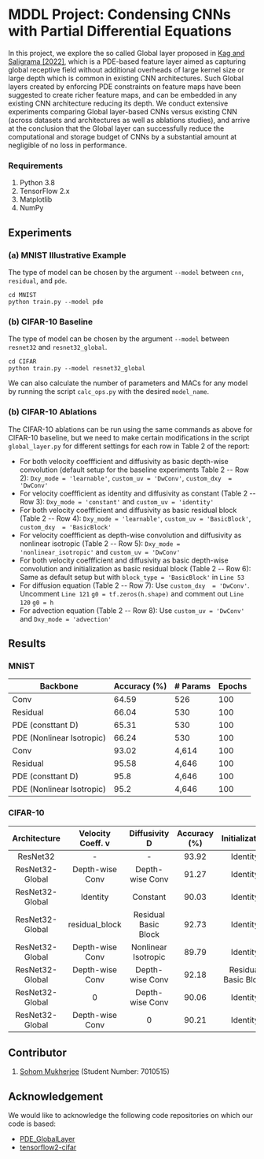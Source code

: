 # MDDL Project: Condensing CNNs with Partial Differential Equations

In this project, we explore the so called Global layer proposed in [Kag and Saligrama [2022]](https://openaccess.thecvf.com/content/CVPR2022/papers/Kag_Condensing_CNNs_With_Partial_Differential_Equations_CVPR_2022_paper.pdf), which is a PDE-based feature layer aimed as capturing global receptive field without additional overheads of large kernel size or large depth which is common in existing CNN architectures. Such Global layers created by enforcing PDE constraints on feature maps have been suggested to create richer feature maps, and can be embedded in any existing CNN architecture reducing its depth. We conduct extensive experiments comparing Global layer-based CNNs versus existing CNN (across datasets and architectures as well as ablations studies), and arrive at the conclusion that the Global layer can successfully reduce the computational and storage budget of CNNs by a substantial amount at negligible of no loss in performance.

### Requirements
1. Python 3.8
2. TensorFlow 2.x
2. Matplotlib
3. NumPy

## Experiments

### (a) MNIST Illustrative Example
The type of model can be chosen by the argument `--model` between `cnn`, `residual`, and `pde`.
```
cd MNIST
python train.py --model pde
```

### (b) CIFAR-10 Baseline
The type of model can be chosen by the argument `--model` between `resnet32` and `resnet32_global`.
```
cd CIFAR
python train.py --model resnet32_global
```
We can also calculate the number of parameters and MACs for any model by running the script `calc_ops.py` with the desired `model_name`.

### (b) CIFAR-10 Ablations
The CIFAR-1O ablations can be run using the same commands as above for CIFAR-10 baseline, but we need to make certain modifications in the script `global_layer.py` for different settings for each row in Table 2 of the report: 

- For both velocity coeffficient and diffusivity as basic depth-wise convolution (default setup for the baseline experiments Table 2 -- Row 2): `Dxy_mode = 'learnable'`, `custom_uv = 'DwConv'`, `custom_dxy  = 'DwConv'`
- For velocity coeffficient as identity and diffusivity as constant (Table 2 -- Row 3): `Dxy_mode = 'constant'` and `custom_uv = 'identity'`
- For both velocity coeffficient and diffusivity as basic residual block (Table 2 -- Row 4): `Dxy_mode = 'learnable'`, `custom_uv = 'BasicBlock'`, `custom_dxy  = 'BasicBlock'`
- For velocity coeffficient as depth-wise convolution and diffusivity as nonlinear isotropic (Table 2 -- Row 5): `Dxy_mode = 'nonlinear_isotropic'` and `custom_uv = 'DwConv'`
- For both velocity coeffficient and diffusivity as basic depth-wise convolution and initialization as basic residual block (Table 2 -- Row 6): Same as default setup but with `block_type = 'BasicBlock'` in `Line 53`
- For diffusion equation (Table 2 -- Row 7): Use `custom_dxy  = 'DwConv'`. Uncomment `Line 121` `g0 = tf.zeros(h.shape)` and comment out `Line 120` `g0 = h`
- For advection equation (Table 2 -- Row 8): Use `custom_uv = 'DwConv'` and `Dxy_mode = 'advection'`




## Results

### MNIST
| **Backbone**              | **Accuracy (\%)** | **# Params** | **Epochs** |
|---------------------------|-------------------|--------------|------------|
| Conv                      |             64.59 |          526 |        100 |
| Residual                  |             66.04 |          530 |        100 |
| PDE (consttant D)         |             65.31 |          530 |        100 |
| PDE (Nonlinear Isotropic) |             66.24 |          530 |        100 |
| Conv                      |             93.02 |        4,614 |        100 |
| Residual                  |             95.58 |        4,646 |        100 |
| PDE (consttant D)         |              95.8 |        4,646 |        100 |
| PDE (Nonlinear Isotropic) |              95.2 |        4,646 |        100 |

### CIFAR-10
| **Architecture** | **Velocity Coeff. v** |   **Diffusivity D**  | **Accuracy (\%)** |  **Initialization**  |    **# Params**    | **# MACs** |
|:----------------:|:---------------------:|:--------------------:|:-----------------:|:--------------------:|:------------------:|:----------:|
|     ResNet32     |           -           |           -          |       93.92       |       Identity       |        844K        |     75M    |
|  ResNet32-Global |    Depth-wise Conv    |    Depth-wise Conv   |       91.27       |       Identity       |        163K        |     16M    |
|  ResNet32-Global |        Identity       |       Constant       |       90.03       |       Identity       |        158K        |     14M    |
|  ResNet32-Global |     residual_block    | Residual Basic Block |       92.73       |       Identity       |        550K        |     72M    |
|  ResNet32-Global |    Depth-wise Conv    |  Nonlinear Isotropic |       89.79       |       Identity       |        160K        |     16M    |
|  ResNet32-Global |    Depth-wise Conv    |    Depth-wise Conv   |       92.18       | Residual Basic Block |        261K        |     30M    |
|  ResNet32-Global |           0           |    Depth-wise Conv   |       90.06       |       Identity       | Diffusion Equation |            |
|  ResNet32-Global |    Depth-wise Conv    |           0          |       90.21       |       Identity       | Advection Equation |            |


## Contributor
1. [Sohom Mukherjee](https://github.com/mukherjeesohom) (Student Number: 7010515)


## Acknowledgement
We would like to acknowledge the following code repositories on which our code is based:

- [PDE_GlobalLayer](https://github.com/anilkagak2/PDE_GlobalLayer)
- [tensorflow2-cifar](https://github.com/lionelmessi6410/tensorflow2-cifar)
